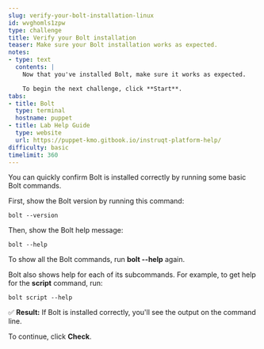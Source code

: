 ```yaml
---
slug: verify-your-bolt-installation-linux
id: wvghomls1zpw
type: challenge
title: Verify your Bolt installation
teaser: Make sure your Bolt installation works as expected.
notes:
- type: text
  contents: |
    Now that you've installed Bolt, make sure it works as expected.

    To begin the next challenge, click **Start**.
tabs:
- title: Bolt
  type: terminal
  hostname: puppet
- title: Lab Help Guide
  type: website
  url: https://puppet-kmo.gitbook.io/instruqt-platform-help/
difficulty: basic
timelimit: 360
---
```

You can quickly confirm Bolt is installed correctly by running some basic Bolt commands.

First, show the Bolt version by running this command:
```
bolt --version
```

Then, show the Bolt help message:
```
bolt --help
```

To show all the Bolt commands, run **bolt --help** again.

Bolt also shows help for each of its subcommands. For example, to get help for the **script** command, run:
```
bolt script --help
```

✅ **Result:** If Bolt is installed correctly, you'll see the output on the command line.

To continue, click **Check**.